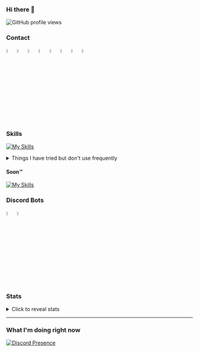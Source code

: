 ### Hi there 👋

![GitHub profile views](https://komarev.com/ghpvc/?username=niterfjord&color=009999&style=for-the-badge)

### Contact

<a href="https://discord.com/users/349926728455684097" target="_blank"><img src="https://raw.githubusercontent.com/gauravghongde/social-icons/master/PNG/White/Discord_white.png" width="5%"></a>
<a href="https://github.com/niterfjord" target="_blank"><img src="https://raw.githubusercontent.com/gauravghongde/social-icons/master/PNG/White/Github_white.png" width="5%"></a>
<a href="mailto:me@niterfjord.be" target="_blank"><img src="https://raw.githubusercontent.com/gauravghongde/social-icons/master/PNG/White/Mail_ru_white.png" width="5%"></a>
<a href="https://www.twitch.tv/niterfjord" target="_blank"><img src="https://raw.githubusercontent.com/gauravghongde/social-icons/master/PNG/White/Twitch_white.png" width="5%"></a>
<a href="https://www.youtube.com/NiterFjord" target="_blank"><img src="https://raw.githubusercontent.com/gauravghongde/social-icons/master/PNG/White/Youtube_white.png" width="5%"></a>
<a href="https://steamcommunity.com/id/niterfjord/" target="_blank"><img src="https://raw.githubusercontent.com/gauravghongde/social-icons/master/PNG/White/Steam_white.png" width="5%"></a>
<a href="https://www.reddit.com/user/niterfjord" target="_blank"><img src="https://raw.githubusercontent.com/gauravghongde/social-icons/master/PNG/White/Reddit_white.png" width="5%"></a>
<a href="https://paypal.me/jobbedf" target="_blank"><img src="https://raw.githubusercontent.com/gauravghongde/social-icons/master/PNG/White/PayPal_white.png" width="5%"></a>

### Skills

[![My Skills](https://skillicons.dev/icons?i=linux,nginx,mysql,docker,git,bots,wordpress,raspberrypi,azure,aws,cloudflare,discord,github,vscode,idea,visualstudio,bash,powershell,html,css,js,nodejs,py,bootstrap,tailwind,sass&perline=8)](https://niterfjord.com)

<details>
  <summary>Things I have tried but don't use frequently</summary>
  
  [![My Skills](https://skillicons.dev/icons?i=php,cs,dotnet,eclipse)](https://niterfjord.com)

</details>

#### Soon™️

[![My Skills](https://skillicons.dev/icons?i=react,mongodb)](https://niterfjord.com)

### Discord Bots

<a href="https://ticketbot.niterfjord.com/" target="_blank"><img src="https://cdn.discordapp.com/avatars/1119632928239005707/23afe7638a4abedf0361d3139e923969.webp?size=32" width="5%"></a>
<a href="https://musicbot.niterfjord.com/" target="_blank"><img src="https://cdn.discordapp.com/avatars/985554635207110657/52ebef0ea45e0c7c4f1d6b0fc1d46d66.webp?size=32" width="5%"></a>

### Stats

<details>
  <summary>Click to reveal  stats</summary>
  
  ![Stats](https://github-readme-stats.vercel.app/api?username=niterfjord&show_icons=true&hide_title=true&bg_color=30,41E296,00C4EE&title_color=fff&text_color=fff)

</details>



<hr>

### What I'm doing right now

[![Discord Presence](https://lanyard.cnrad.dev/api/349926728455684097)](https://discord.com/users/349926728455684097)
